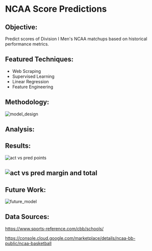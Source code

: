 # NCAA Score Predictions

## Objective:

Predict scores of Division I Men's NCAA matchups based on historical performance metrics.

## Featured Techniques:

- Web Scraping 
- Supervised Learning
- Linear Regression
- Feature Engineering 

## Methodology:

![model_design](https://i.loli.net/2020/06/17/3e9YkJ7guAHFsUb.png)



## Analysis:

## Results:

![act vs pred points](https://i.loli.net/2020/06/17/ivatoHVCR5Qyzuw.png)

## ![act vs pred margin and total](https://i.loli.net/2020/06/17/7zTZY8RkBLAm6ep.png)

## Future Work:

![future_model](https://i.loli.net/2020/06/17/kCR6MTfdmFejvlb.png)

## Data Sources:

https://www.sports-reference.com/cbb/schools/

https://console.cloud.google.com/marketplace/details/ncaa-bb-public/ncaa-basketball